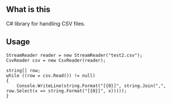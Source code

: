 ﻿## What is this

C# library for handling CSV files.

## Usage

```
StreamReader reader = new StreamReader("test2.csv");
CsvReader csv = new CsvReader(reader);

string[] row;
while ((row = csv.Read()) != null)
{
    Console.WriteLine(string.Format("[{0}]", string.Join(",", row.Select(x => string.Format("[{0}]", x)))));
}
```
